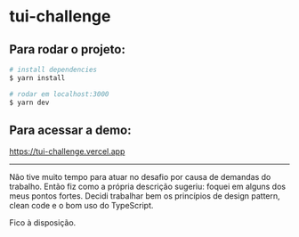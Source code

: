 # tui-challenge

## Para rodar o projeto:

```bash
# install dependencies
$ yarn install

# rodar em localhost:3000
$ yarn dev
```

## Para acessar a demo:
<https://tui-challenge.vercel.app>

------------------------------------------------

Não tive muito tempo para atuar no desafio por causa de demandas do trabalho.
Então fiz como a própria descrição sugeriu: foquei em alguns dos meus pontos fortes.
Decidi trabalhar bem os princípios de design pattern, clean code e o bom uso do TypeScript.

Fico à disposição.

